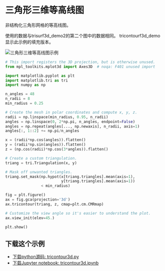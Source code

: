 # 三角形三维等高线图

非结构化三角形网格的等高线图。

使用的数据与trisurf3d_demo2的第二个图中的数据相同。 tricontourf3d_demo显示此示例的填充版本。

![三角形三维等高线图示例](https://matplotlib.org/_images/sphx_glr_tricontour3d_001.png)

```python
# This import registers the 3D projection, but is otherwise unused.
from mpl_toolkits.mplot3d import Axes3D  # noqa: F401 unused import

import matplotlib.pyplot as plt
import matplotlib.tri as tri
import numpy as np

n_angles = 48
n_radii = 8
min_radius = 0.25

# Create the mesh in polar coordinates and compute x, y, z.
radii = np.linspace(min_radius, 0.95, n_radii)
angles = np.linspace(0, 2*np.pi, n_angles, endpoint=False)
angles = np.repeat(angles[..., np.newaxis], n_radii, axis=1)
angles[:, 1::2] += np.pi/n_angles

x = (radii*np.cos(angles)).flatten()
y = (radii*np.sin(angles)).flatten()
z = (np.cos(radii)*np.cos(3*angles)).flatten()

# Create a custom triangulation.
triang = tri.Triangulation(x, y)

# Mask off unwanted triangles.
triang.set_mask(np.hypot(x[triang.triangles].mean(axis=1),
                         y[triang.triangles].mean(axis=1))
                < min_radius)

fig = plt.figure()
ax = fig.gca(projection='3d')
ax.tricontour(triang, z, cmap=plt.cm.CMRmap)

# Customize the view angle so it's easier to understand the plot.
ax.view_init(elev=45.)

plt.show()
```

## 下载这个示例
            
- [下载python源码: tricontour3d.py](https://matplotlib.org/_downloads/tricontour3d.py)
- [下载Jupyter notebook: tricontour3d.ipynb](https://matplotlib.org/_downloads/tricontour3d.ipynb)